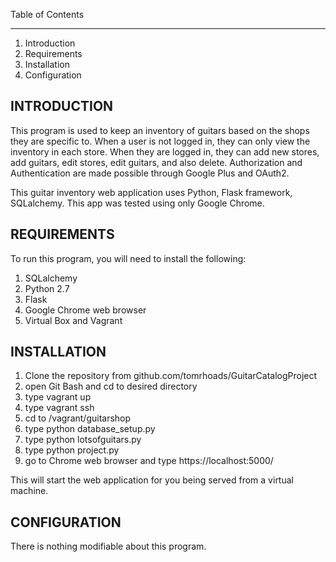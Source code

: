 Table of Contents
_________________

1. Introduction
2. Requirements
3. Installation
5. Configuration


INTRODUCTION
------------

This program is used to keep an inventory of guitars based on the shops they are
specific to.  When a user is not logged in, they can only view the inventory in each
store.  When they are logged in, they can add new stores, add guitars, edit stores, edit
guitars, and also delete.  Authorization and Authentication are made possible through 
Google Plus and OAuth2.

This guitar inventory web application uses Python, Flask framework, SQLalchemy.  This 
app was tested using only Google Chrome.


REQUIREMENTS 
------------

To run this program, you will need to install the following:

1. SQLalchemy
2. Python 2.7
3. Flask
4. Google Chrome web browser
5. Virtual Box and Vagrant


INSTALLATION
------------

1. Clone the repository from github.com/tomrhoads/GuitarCatalogProject
2. open Git Bash and cd to desired directory
3. type vagrant up
4. type vagrant ssh
5. cd to /vagrant/guitarshop
6. type python database_setup.py
7. type python lotsofguitars.py
8. type python project.py
9. go to Chrome web browser and type https://localhost:5000/

This will start the web application for you being served from a virtual machine.


CONFIGURATION 
-------------

There is nothing modifiable about this program.
